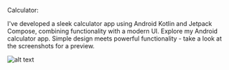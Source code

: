 Calculator:

I've developed a sleek calculator app using Android Kotlin and Jetpack Compose, combining functionality with a modern UI.
Explore my Android calculator app. Simple design meets powerful functionality - take a look at the screenshots for a preview.

![alt text](/Users/imran/Desktop.calc.png/to/img.png)
